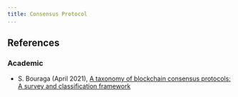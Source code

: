 ```yaml
---
title: Consensus Protocol
...
```


## References

### Academic

* S. Bouraga (April 2021), [A taxonomy of blockchain consensus protocols: A survey and classification framework](https://www.sciencedirect.com/science/article/abs/pii/S0957417420310587)
